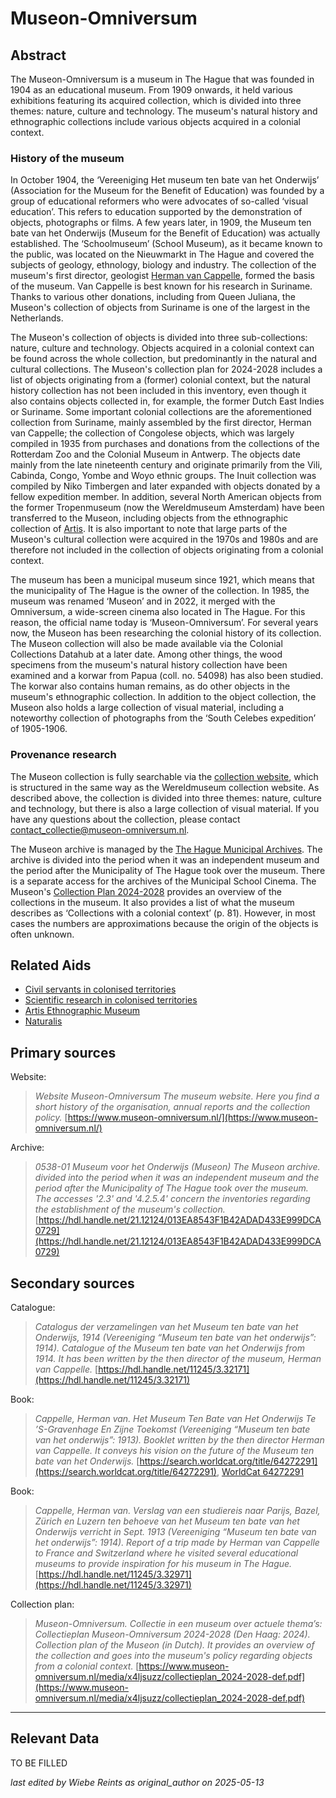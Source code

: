 
# Museon-Omniversum


## Abstract

The Museon-Omniversum is a museum in The Hague that was founded in 1904 as an educational museum. From 1909 onwards, it held various exhibitions featuring its acquired collection, which is divided into three themes: nature, culture and technology. The museum's natural history and ethnographic collections include various objects acquired in a colonial context.

### History of the museum 

In October 1904, the ‘Vereeniging Het museum ten bate van het Onderwijs’ (Association for the Museum for the Benefit of Education) was founded by a group of educational reformers who were advocates of so-called ‘visual education’. This refers to education supported by the demonstration of objects, photographs or films. A few years later, in 1909, the Museum ten bate van het Onderwijs (Museum for the Benefit of Education) was actually established. The ‘Schoolmuseum’ (School Museum), as it became known to the public, was located on the Nieuwmarkt in The Hague and covered the subjects of geology, ethnology, biology and industry. The collection of the museum's first director, geologist [Herman van Cappelle](http://www.wikidata.org/entity/Q2659534), formed the basis of the museum. Van Cappelle is best known for his research in Suriname. Thanks to various other donations, including from Queen Juliana, the Museon's collection of objects from Suriname is one of the largest in the Netherlands.

The Museon's collection of objects is divided into three sub-collections: nature, culture and technology. Objects acquired in a colonial context can be found across the whole collection, but predominantly in the natural and cultural collections. The Museon's collection plan for 2024-2028 includes a list of objects originating from a (former) colonial context, but the natural history collection has not been included in this inventory, even though it also contains objects collected in, for example, the former Dutch East Indies or Suriname. Some important colonial collections are the aforementioned collection from Suriname, mainly assembled by the first director, Herman van Cappelle; the collection of Congolese objects, which was largely compiled in 1935 from purchases and donations from the collections of the Rotterdam Zoo and the Colonial Museum in Antwerp. The objects date mainly from the late nineteenth century and originate primarily from the Vili, Cabinda, Congo, Yombe and Woyo ethnic groups. The Inuit collection was compiled by Niko Timbergen and later expanded with objects donated by a fellow expedition member. In addition, several North American objects from the former Tropenmuseum (now the Wereldmuseum Amsterdam) have been transferred to the Museon, including objects from the ethnographic collection of [Artis](https://app.colonialcollections.nl/nl/research-aids/https%3A%2F%2Fn2t%252Enet%2Fark%3A%2F27023%2F44a7a61d62ca8589d6a93e6fde593593). It is also important to note that large parts of the Museon's cultural collection were acquired in the 1970s and 1980s and are therefore not included in the collection of objects originating from a colonial context.

The museum has been a municipal museum since 1921, which means that the municipality of The Hague is the owner of the collection. In 1985, the museum was renamed ‘Museon’ and in 2022, it merged with the Omniversum, a wide-screen cinema also located in The Hague. For this reason, the official name today is ‘Museon-Omniversum’. For several years now, the Museon has been researching the colonial history of its collection. The Museon collection will also be made available via the Colonial Collections Datahub at a later date. Among other things, the wood specimens from the museum's natural history collection have been examined and a korwar from Papua (coll. no. 54098) has also been studied. The korwar also contains human remains, as do other objects in the museum's ethnographic collection. In addition to the object collection, the Museon also holds a large collection of visual material, including a noteworthy collection of photographs from the ‘South Celebes expedition’ of 1905-1906.

### Provenance research

The Museon collection is fully searchable via the [collection website](https://cc.museon-omniversum.nl/#/query/aa7bc606-74fd-43ad-97e6-5cdff4e3fb47), which is structured in the same way as the Wereldmuseum collection website. As described above, the collection is divided into three themes: nature, culture and technology, but there is also a large collection of visual material. If you have any questions about the collection, please contact [contact_collectie@museon-omniversum.nl](mailto:contact_collectie@museon-omniversum.nl).

The Museon archive is managed by the [The Hague Municipal Archives](https://hdl.handle.net/21.12124/013EA8543F1B42ADAD433E999DCA0729). The archive is divided into the period when it was an independent museum and the period after the Municipality of The Hague took over the museum. There is a separate access for the archives of the Municipal School Cinema. The Museon's [Collection Plan 2024-2028](https://www.museon-omniversum.nl/media/x4ljsuzz/collectieplan_2024-2028-def.pdf) provides an overview of the collections in the museum. It also provides a list of what the museum describes as ‘Collections with a colonial context’ (p. 81). However, in most cases the numbers are approximations because the origin of the objects is often unknown.


## Related Aids

 - [Civil servants in colonised territories](niveau2/English/CivilServants_20240316.yml)  
 - [Scientific research in colonised territories](niveau2/English/Science_20240821.yml)  
 - [Artis Ethnographic Museum](niveau3/English/EMArtis_20240712.yml)  
 - [Naturalis](niveau3/English/Naturalis_20270710.yml)  

## Primary sources

Website:
  > *Website Museon-Omniversum*
  > _The museum website. Here you find a short history of the organisation, annual reports and the collection policy._
  > [https://www.museon-omniversum.nl/](https://www.museon-omniversum.nl/)

Archive:
  > *0538-01 Museum voor het Onderwijs (Museon)*
  > _The Museon archive. divided into the period when it was an independent museum and the period after the Municipality of The Hague took over the museum. The accesses '2.3' and '4.2.5.4' concern the inventories regarding the establishment of the museum's collection._
  > [https://hdl.handle.net/21.12124/013EA8543F1B42ADAD433E999DCA0729](https://hdl.handle.net/21.12124/013EA8543F1B42ADAD433E999DCA0729)

## Secondary sources

Catalogue:
  > *Catalogus der verzamelingen van het Museum ten bate van het Onderwijs, 1914 (Vereeniging “Museum ten bate van het onderwijs”: 1914).*
  > _Catalogue of the Museum ten bate van het Onderwijs from 1914. It has been written by the then director of the museum, Herman van Cappelle._
  > [https://hdl.handle.net/11245/3.32171](https://hdl.handle.net/11245/3.32171)

Book:
  > *Cappelle, Herman van. Het Museum Ten Bate van Het Onderwijs Te ’S-Gravenhage En Zijne Toekomst (Vereeniging “Museum ten bate van het onderwijs”: 1913).*
  > _Booklet written by the then director Herman van Cappelle. It conveys his vision on the future of the Museum ten bate van het Onderwijs._
  > [https://search.worldcat.org/title/64272291](https://search.worldcat.org/title/64272291), [WorldCat 64272291](https://search.worldcat.org/title/64272291)

Book:
  > *Cappelle, Herman van. Verslag van een studiereis naar Parijs, Bazel, Zürich en Luzern ten behoeve van het Museum ten bate van het Onderwijs verricht in Sept. 1913 (Vereeniging “Museum ten bate van het onderwijs”: 1914).*
  > _Report of a trip made by Herman van Cappelle to France and Switzerland where he visited several educational museums to provide inspiration for his museum in The Hague._
  > [https://hdl.handle.net/11245/3.32971](https://hdl.handle.net/11245/3.32971)

Collection plan:
  > *Museon-Omniversum. Collectie in een museum over actuele thema’s: Collectieplan Museon-Omniversum 2024-2028 (Den Haag: 2024).*
  > _Collection plan of the Museon (in Dutch). It provides an overview of the collection and goes into the museum's policy regarding objects from a colonial context._
  > [https://www.museon-omniversum.nl/media/x4ljsuzz/collectieplan_2024-2028-def.pdf](https://www.museon-omniversum.nl/media/x4ljsuzz/collectieplan_2024-2028-def.pdf)



---
## Relevant Data 
TO BE FILLED

_last edited by Wiebe Reints as original_author on 2025-05-13_
        